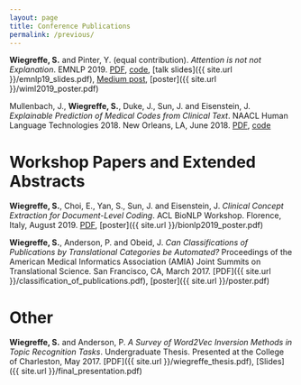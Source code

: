 ```yaml
---
layout: page
title: Conference Publications
permalink: /previous/
---
```


**Wiegreffe, S.** and Pinter, Y. (equal contribution). *Attention is not not Explanation*. EMNLP 2019. [PDF](https://arxiv.org/abs/1908.04626), [code](https://github.com/sarahwie/attention), [talk slides]({{ site.url }}/emnlp19_slides.pdf), [Medium post](https://medium.com/@yuvalpinter/attention-is-not-not-explanation-dbc25b534017), [poster]({{ site.url }}/wiml2019_poster.pdf)


Mullenbach, J., **Wiegreffe, S.**, Duke, J., Sun, J. and Eisenstein, J. *Explainable Prediction of Medical Codes from Clinical Text*. NAACL Human Language Technologies 2018. New Orleans, LA, June 2018. [PDF](https://www.aclweb.org/anthology/N18-1100), [code](https://github.com/jamesmullenbach/caml-mimic)

# Workshop Papers and Extended Abstracts
**Wiegreffe, S.**, Choi, E., Yan, S., Sun, J. and Eisenstein, J. *Clinical Concept Extraction for Document-Level Coding*. ACL BioNLP Workshop. Florence, Italy, August 2019. [PDF](https://www.aclweb.org/anthology/W19-5028), [poster]({{ site.url }}/bionlp2019_poster.pdf)

**Wiegreffe, S.**, Anderson, P. and Obeid, J. *Can Classifications of Publications by Translational Categories be Automated?* Proceedings of the American Medical Informatics Association (AMIA) Joint Summits on Translational Science. San Francisco, CA, March 2017. [PDF]({{ site.url }}/classification_of_publications.pdf), [poster]({{ site.url }}/poster.pdf)

# Other

**Wiegreffe, S.** and Anderson, P. *A Survey of Word2Vec Inversion Methods in Topic Recognition Tasks*. Undergraduate Thesis. Presented at the College of Charleston, May 2017. [PDF]({{ site.url }}/wiegreffe_thesis.pdf), [Slides]({{ site.url }}/final_presentation.pdf)
